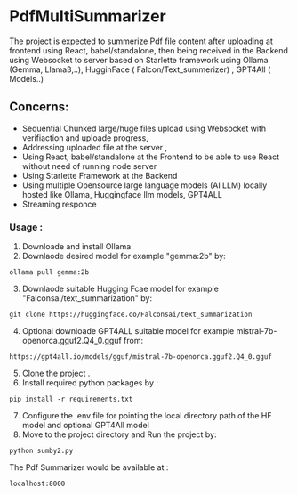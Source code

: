 # PdfMultiSummarizer
The project is expected to summerize Pdf file content after uploading at frontend using React, babel/standalone, then being received in the Backend using Websocket to server based on Starlette framework using Ollama  (Gemma, Llama3,..), HugginFace ( Falcon/Text_summerizer) , GPT4All ( Models..)
## Concerns:
- Sequential Chunked large/huge files upload using Websocket with verifiaction and uploade progress,
- Addressing uploaded file at the server ,
- Using React, babel/standalone at the Frontend to be able to use React without need of running node server
- Using Starlette Framework at the Backend
- Using multiple Opensource large language models (AI LLM) locally hosted like Ollama, Huggingface llm models,  GPT4ALL
- Streaming responce 
### Usage :
  1. Downloade and install Ollama
  2. Downlaode desired model for example "gemma:2b" by:
  ```
  ollama pull gemma:2b
  ```
  3. Downlaode suitable Hugging Fcae model for example "Falconsai/text_summarization" by:
  ```
  git clone https://huggingface.co/Falconsai/text_summarization
  ```
  4. Optional downloade GPT4ALL suitable model for example mistral-7b-openorca.gguf2.Q4_0.gguf from:
  ```
  https://gpt4all.io/models/gguf/mistral-7b-openorca.gguf2.Q4_0.gguf
  ```
  5. Clone the project .
  6. Install required python packages by  :
  ```
  pip install -r requirements.txt
  ```
  7. Configure the .env file for pointing the local directory path of the HF model and optional GPT4All model
  8. Move to the project directory and Run the project by:
  ```
  python sumby2.py
  ```
  The Pdf Summarizer would be available at : 
  ```
  localhost:8000
  ```

  
  
  
